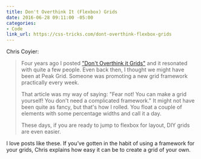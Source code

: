 ```yaml
---
title: Don't Overthink It (Flexbox) Grids
date: 2016-06-28 09:11:00 -05:00
categories:
- Code
link_url: https://css-tricks.com/dont-overthink-flexbox-grids
---
```


Chris Coyier:

> Four years ago I posted ["Don't Overthink it Grids"](https://css-tricks.com/dont-overthink-it-grids/) and it resonated with quite a few people. Even back then, I thought we might have been at Peak Grid. Someone was promoting a new grid framework practically every week.
>
> That article was my way of saying: "Fear not! You can make a grid yourself! You don't need a complicated framework." It might not have been quite as fancy, but that's how I rolled. You float a couple of elements with some percentage widths and call it a day.
>
> These days, if you are ready to jump to flexbox for layout, DIY grids are even easier.

I love posts like these. If you’ve gotten in the habit of using a framework for your grids, Chris explains how easy it can be to create a grid of your own.
